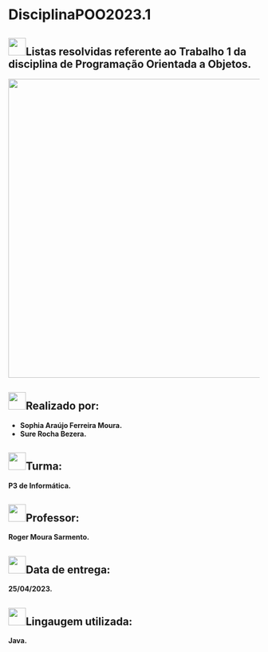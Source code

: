 # DisciplinaPOO2023.1

##  <img src="https://media.giphy.com/media/iY8CRBdQXODJSCERIr/giphy.gif" width="35"><b>Listas resolvidas referente ao Trabalho 1 da disciplina de Programação Orientada a Objetos. 

<div align="center">
<img src="https://user-images.githubusercontent.com/124884847/233846188-848bbf67-fb49-4a48-bd82-3d2552bd84c9.png" width="600px" />
</div>

##  <img src="https://media.giphy.com/media/iY8CRBdQXODJSCERIr/giphy.gif" width="35"><b>Realizado por:
- Sophia Araújo Ferreira Moura.
- Sure Rocha Bezera.

##  <img src="https://media.giphy.com/media/iY8CRBdQXODJSCERIr/giphy.gif" width="35"><b>Turma: 
P3 de Informática. 

##  <img src="https://media.giphy.com/media/iY8CRBdQXODJSCERIr/giphy.gif" width="35"><b>Professor: 
Roger Moura Sarmento.

##  <img src="https://media.giphy.com/media/iY8CRBdQXODJSCERIr/giphy.gif" width="35"><b>Data de entrega: 
25/04/2023.

##  <img src="https://media.giphy.com/media/iY8CRBdQXODJSCERIr/giphy.gif" width="35"><b>Lingaugem utilizada:
Java. 


